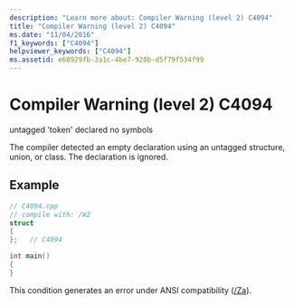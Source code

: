 ```yaml
---
description: "Learn more about: Compiler Warning (level 2) C4094"
title: "Compiler Warning (level 2) C4094"
ms.date: "11/04/2016"
f1_keywords: ["C4094"]
helpviewer_keywords: ["C4094"]
ms.assetid: e68929fb-3a1c-4be7-920b-d5f79f534f99
---
```

# Compiler Warning (level 2) C4094

untagged 'token' declared no symbols

The compiler detected an empty declaration using an untagged structure, union, or class. The declaration is ignored.

## Example

```cpp
// C4094.cpp
// compile with: /W2
struct
{
};   // C4094

int main()
{
}
```

This condition generates an error under ANSI compatibility ([/Za](../../build/reference/za-ze-disable-language-extensions.md)).
